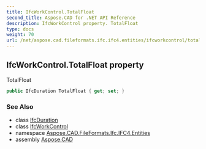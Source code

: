 ```yaml
---
title: IfcWorkControl.TotalFloat
second_title: Aspose.CAD for .NET API Reference
description: IfcWorkControl property. TotalFloat
type: docs
weight: 70
url: /net/aspose.cad.fileformats.ifc.ifc4.entities/ifcworkcontrol/totalfloat/
---
```

## IfcWorkControl.TotalFloat property

TotalFloat

```csharp
public IfcDuration TotalFloat { get; set; }
```

### See Also

* class [IfcDuration](../../../aspose.cad.fileformats.ifc.ifc4.types/ifcduration/)
* class [IfcWorkControl](../)
* namespace [Aspose.CAD.FileFormats.Ifc.IFC4.Entities](../../ifcworkcontrol/)
* assembly [Aspose.CAD](../../../)


